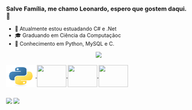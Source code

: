 ### Salve Família, me chamo Leonardo, espero que gostem daqui. 🤗

- 🌱 Atualmente estou estuadando C# e .Net
- 🎓 Graduando em Ciência da Computaçãoc
- 📖 Conhecimento em Python, MySQL e C.


<div align="center">
  <a href="https://github.com/Tandyy12">
  <img height="180em" src="https://github-readme-stats.vercel.app/api?username=Tandyy12&show_icons=true&theme=dark&include_all_commits=true&count_private=true"/>
</div>

<div style="display: inline_block"><br>
  <img align="center" height="60" width="80" src="https://raw.githubusercontent.com/devicons/devicon/master/icons/python/python-original.svg">  
  <img align="center" height="60" width="80" src="https://cdn.jsdelivr.net/gh/devicons/devicon/icons/mysql/mysql-plain-wordmark.svg" />    
  <img align="center" height="60" width="80" src="https://cdn.jsdelivr.net/gh/devicons/devicon/icons/c/c-original.svg" />
  <img align="center" height="60" width="80" src="https://cdn.jsdelivr.net/gh/devicons/devicon/icons/dot-net/dot-net-original-wordmark.svg" />          
</div>

##

<div>
  <a href="https://www.instagram.com/leog0mes" target="_blank"><img src="https://img.shields.io/badge/-Instagram-%23E4405F?style=for-the-badge&logo=instagram&logoColor=white" target="_blank"></a>
  <a href="https://www.linkedin.com/in/leonardo-gomes-dos-santos-702410220/" target="_blank"><img src="https://img.shields.io/badge/-LinkedIn-%230077B5?style=for-the-badge&logo=linkedin&logoColor=white" target="_blank"></a>

</div>
          



